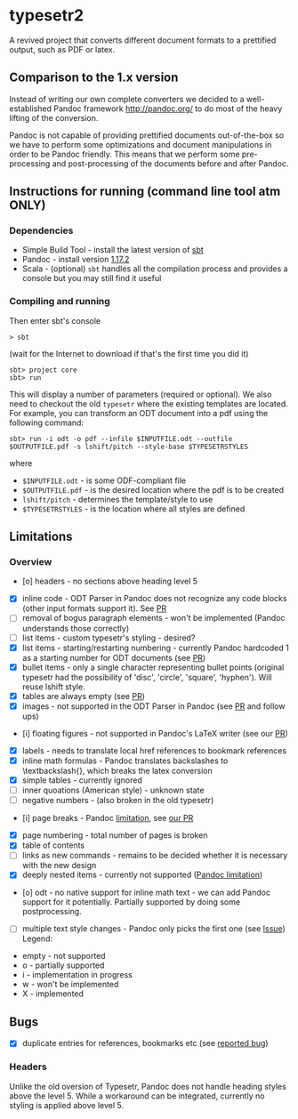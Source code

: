 typesetr2
========

A revived project that converts different document formats
to a prettified output, such as PDF or latex.

## Comparison to the 1.x version

Instead of writing our own complete converters we decided to a
well-established Pandoc framework <http://pandoc.org/> to do most
of the heavy lifting of the conversion.

Pandoc is not capable of providing prettified documents out-of-the-box
so we have to perform some optimizations and document manipulations
in order to be Pandoc friendly.
This means that we perform some pre-processing and post-processing of
the documents before and after Pandoc.

## Instructions for running (command line tool atm ONLY)

### Dependencies

 - Simple Build Tool - install the latest version of [sbt](http://www.scala-sbt.org/)
 - Pandoc - install version [1.17.2](http://pandoc.org/installing.html)
 - Scala - (optional) `sbt` handles all the compilation process and provides a console but you may still find it useful

### Compiling and running

Then enter sbt's console

    > sbt

(wait for the Internet to download if that's the first time you did it)

    sbt> project core
    sbt> run

This will display a number of parameters (required or optional).
We also need to checkout the old `typesetr` where the existing
templates are located.
For example, you can transform an ODT document into a pdf using the
following command:

    sbt> run -i odt -o pdf --infile $INPUTFILE.odt --outfile $OUTPUTFILE.pdf -s lshift/pitch --style-base $TYPESETRSTYLES

where
 - `$INPUTFILE.odt` - is some ODF-compliant file
 - `$OUTPUTFILE.pdf` - is the desired location where the pdf is to be created
 - `lshift/pitch` - determines the template/style to use
 - `$TYPESETRSTYLES` - is the location where all styles are defined


## Limitations

### Overview
 
 - [o] headers - no sections above heading level 5
 - [X] inline code - ODT Parser in Pandoc does not recognize any code blocks (other input formats support it). See [PR](https://github.com/jgm/pandoc/pull/3186)
 - [ ] removal of bogus paragraph elements - won't be implemented (Pandoc understands those correctly)
 - [ ] list items - custom typesetr's styling - desired?
 - [X] list items - starting/restarting numbering - currently Pandoc hardcoded 1 as a starting number for ODT documents (see [PR](https://github.com/jgm/pandoc/pull/3146))
 - [X] bullet items - only a single character representing bullet points (original typesetr had the possibility of 'disc', 'circle', 'square', 'hyphen'). Will reuse lshift style.
 - [X] tables are always empty (see [PR](https://github.com/jgm/pandoc/pull/3199))
 - [X] images - not supported in the ODT Parser in Pandoc (see [PR](https://github.com/jgm/pandoc/pull/3165) and follow ups)
 - [i] floating figures - not supported in Pandoc's LaTeX writer (see our [PR](https://github.com/jgm/pandoc/pull/3180))
 - [X] labels - needs to translate local href references to bookmark references
 - [X] inline math formulas - Pandoc translates backslashes to \textbackslash{}, which breaks the latex conversion
 - [X] simple tables - currently ignored
 - [ ] inner quoations (American style) - unknown state
 - [ ] negative numbers - (also broken in the old typesetr)
 - [i] page breaks - Pandoc [limitation](https://github.com/jgm/pandoc/issues/1934), see [our PR](https://github.com/jgm/pandoc/pull/3230)
 - [X] page numbering - total number of pages is broken
 - [X] table of contents 
 - [ ] links as new commands - remains to be decided whether it is necessary with the new design
 - [X] deeply nested items - currently not supported ([Pandoc limitation](https://github.com/jgm/pandoc/issues/2922))
 - [o] odt - no native support for inline math text - we can add Pandoc support for it potentially. Partially supported by doing some postprocessing.
 - [ ] multiple text style changes - Pandoc only picks the first one (see [Issue](https://github.com/jgm/pandoc/issues/3223))
Legend:
 - empty - not supported
 - o - partially supported
 - i - implementation in progress
 - w - won't be implemented
 - X - implemented

## Bugs

 - [X] duplicate entries for references, bookmarks etc (see [reported bug](https://github.com/jgm/pandoc/issues/3143))

### Headers

Unlike the old oversion of Typesetr, Pandoc does not handle heading styles
above the level 5. While a workaround can be integrated, currently no styling
is applied above level 5.

